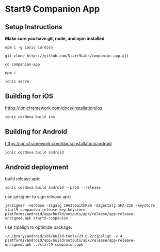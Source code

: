 # Start9 Companion App

## Setup Instructions

**Make sure you have git, node, and npm installed**

`npm i -g ionic cordova`

`git clone https://github.com/Start9Labs/companion-app.git`

`cd companion-app`

`npm i`

`ionic serve`

## Building for iOS
https://ionicframework.com/docs/installation/ios

`ionic cordova build ios`

## Building for Android
https://ionicframework.com/docs/installation/android

`ionic cordova build android`

## Android deployment

build release apk:

`ionic cordova build android --prod --release`

use jarsigner to sign release apk:

`jarsigner -verbose -sigalg SHA256withRSA -digestalg SHA-256 -keystore start9-companion-release-key.keystore platforms/android/app/build/outputs/apk/release/app-release-unsigned.apk start9-companion`

use zipalign to optimize package:

`~/Library/android/sdk/build-tools/29.0.2/zipalign -v 4 platforms/android/app/build/outputs/apk/release/app-release-unsigned.apk ../start9-companion.apk`